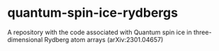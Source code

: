 # quantum-spin-ice-rydbergs
A repository with the code associated with Quantum spin ice in three-dimensional Rydberg atom arrays (arXiv:2301.04657)
